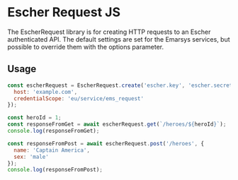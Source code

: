 # Escher Request JS

The EscherRequest library is for creating HTTP requests to an Escher authenticated API. The default settings
are set for the Emarsys services, but possible to override them with the options parameter.

## Usage

```javascript
const escherRequest = EscherRequest.create('escher.key', 'escher.secret', {
  host: 'example.com',
  credentialScope: 'eu/service/ems_request'
});

const heroId = 1;
const responseFromGet = await escherRequest.get(`/heroes/${heroId}`);
console.log(responseFromGet);

const responseFromPost = await escherRequest.post('/heroes', {
  name: 'Captain America',
  sex: 'male'
});
console.log(responseFromPost);
```
